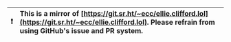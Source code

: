 

| :exclamation:  | This is a mirror of [https://git.sr.ht/~ecc/ellie.clifford.lol](https://git.sr.ht/~ecc/ellie.clifford.lol). Please refrain from using GitHub's issue and PR system.  |
|----------------|:-------------------------------------------------------------------------------------------------------------------------------------------------------|



